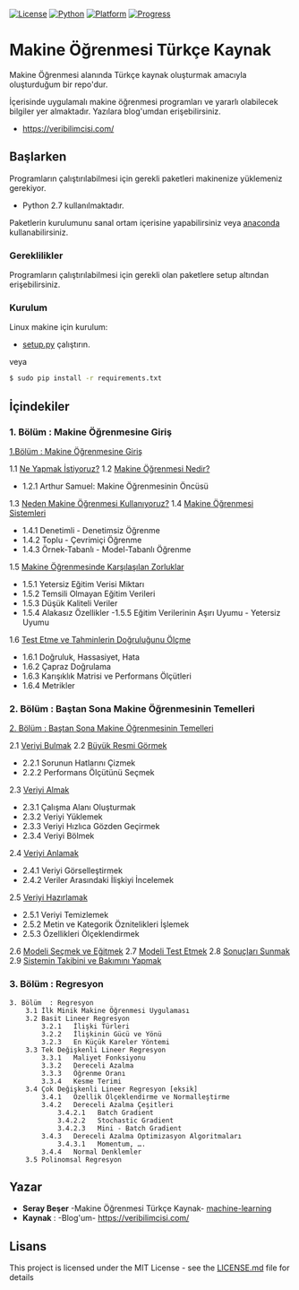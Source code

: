 [![License](https://img.shields.io/badge/license-MIT-blue.svg)](LICENSE)  [![Python](https://img.shields.io/badge/Python-2.7-blue.svg)](https://img.shields.io/badge/Python-2.7-blue.svg) [![Platform](https://img.shields.io/badge/Platform-Linux-orange.svg)](https://img.shields.io/badge/Platform-Linux-orange.svg)  [![Progress](https://img.shields.io/badge/Progress-%2510-brightgreen.svg)](https://img.shields.io/badge/Progress-%2510-brightgreen.svg)


# Makine Öğrenmesi Türkçe Kaynak

Makine Öğrenmesi alanında Türkçe kaynak oluşturmak amacıyla oluşturduğum bir repo'dur.

İçerisinde uygulamalı makine öğrenmesi programları ve yararlı olabilecek bilgiler yer almaktadır. Yazılara blog'umdan erişebilirsiniz.
*    https://veribilimcisi.com/

## Başlarken

Programların çalıştırılabilmesi için gerekli paketleri makinenize yüklemeniz gerekiyor. 
*   Python 2.7 kullanılmaktadır.

Paketlerin kurulumunu sanal ortam içerisine yapabilirsiniz veya [anaconda](https://anaconda.org/) kullanabilirsiniz.

### Gereklilikler

Programların çalıştırılabilmesi için gerekli olan paketlere setup altından erişebilirsiniz.

### Kurulum

Linux makine için kurulum:

* [setup.py](https://github.com/SerayBeser/machine-learning/blob/master/setup/setup.py) çalıştırın.

veya

```sh
$ sudo pip install -r requirements.txt
```

## İçindekiler

 
###	1.	Bölüm  : Makine Öğrenmesine Giriş
[1.Bölüm  : Makine Öğrenmesine Giriş](https://github.com/SerayBeser/makine-ogrenmesi/tree/master/B%C3%B6l%C3%BCm%201%20%20:%20Makine%20%C3%96%C4%9Frenmesine%20Giri%C5%9F)

1.1	[Ne Yapmak İstiyoruz?](https://github.com/SerayBeser/machine-learning/blob/master/B%C3%B6l%C3%BCm%201%20%20:%20Makine%20%C3%96%C4%9Frenmesine%20Giri%C5%9F/1.1%20Ne%20Yapmak%20%C4%B0stiyoruz%3F.pdf)
1.2	[Makine Öğrenmesi Nedir?](https://github.com/SerayBeser/machine-learning/blob/master/B%C3%B6l%C3%BCm%201%20%20:%20Makine%20%C3%96%C4%9Frenmesine%20Giri%C5%9F/1.2%20Makine%20%C3%96%C4%9Frenmesi%20Nedir%3F.pdf)
        
- 1.2.1	Arthur Samuel: Makine Öğrenmesinin Öncüsü

1.3	[Neden Makine Öğrenmesi Kullanıyoruz?](https://github.com/SerayBeser/machine-learning/blob/master/B%C3%B6l%C3%BCm%201%20%20:%20Makine%20%C3%96%C4%9Frenmesine%20Giri%C5%9F/1.3%20Neden%20Makine%20%C3%96%C4%9Frenmesi%20Kullan%C4%B1yoruz%3F.pdf)
1.4	[Makine Öğrenmesi Sistemleri](https://github.com/SerayBeser/machine-learning/blob/master/B%C3%B6l%C3%BCm%201%20%20:%20Makine%20%C3%96%C4%9Frenmesine%20Giri%C5%9F/1.4%20Makine%20%C3%96%C4%9Frenmesi%20Sistemleri.pdf)
- 1.4.1	Denetimli - Denetimsiz Öğrenme
- 1.4.2	Toplu - Çevrimiçi Öğrenme
- 1.4.3	Örnek-Tabanlı - Model-Tabanlı Öğrenme 

1.5	[Makine Öğrenmesinde Karşılaşılan Zorluklar](https://github.com/SerayBeser/machine-learning/blob/master/B%C3%B6l%C3%BCm%201%20%20:%20Makine%20%C3%96%C4%9Frenmesine%20Giri%C5%9F/1.5%20Makine%20%C3%96%C4%9Frenmesinde%20Kar%C5%9F%C4%B1la%C5%9F%C4%B1lan%20Zorluklar.pdf)
- 1.5.1	Yetersiz Eğitim Verisi Miktarı
- 1.5.2	Temsili Olmayan Eğitim Verileri
- 1.5.3	Düşük Kaliteli Veriler
- 1.5.4	Alakasız Özellikler
 -1.5.5	Eğitim Verilerinin Aşırı Uyumu - Yetersiz Uyumu
    		
1.6	[Test Etme ve Tahminlerin Doğruluğunu Ölçme](https://github.com/SerayBeser/machine-learning/blob/master/B%C3%B6l%C3%BCm%201%20%20:%20Makine%20%C3%96%C4%9Frenmesine%20Giri%C5%9F/1.6%20Test%20Etme%20ve%20Tahminlerin%20Do%C4%9Frulu%C4%9Funu%20%C3%96l%C3%A7me.pdf)
- 1.6.1	Doğruluk, Hassasiyet, Hata
- 1.6.2	Çapraz Doğrulama
- 1.6.3	Karışıklık Matrisi ve Performans Ölçütleri
- 1.6.4	Metrikler


###	2.	Bölüm   : Baştan Sona Makine Öğrenmesinin Temelleri

[2.	Bölüm   : Baştan Sona Makine Öğrenmesinin Temelleri](https://github.com/SerayBeser/makine-ogrenmesi/tree/master/B%C3%B6l%C3%BCm%202%20%20:%20%20Ba%C5%9Ftan%20Sona%20Makine%20%C3%96%C4%9Frenmesinin%20Temelleri)

2.1	[Veriyi Bulmak](https://github.com/SerayBeser/makine-ogrenmesi/blob/master/B%C3%B6l%C3%BCm%202%20%20:%20%20Ba%C5%9Ftan%20Sona%20Makine%20%C3%96%C4%9Frenmesinin%20Temelleri/2.1.%20Veriyi%20Bulmak.pdf)
2.2	[Büyük Resmi Görmek](https://github.com/SerayBeser/makine-ogrenmesi/blob/master/B%C3%B6l%C3%BCm%202%20%20:%20%20Ba%C5%9Ftan%20Sona%20Makine%20%C3%96%C4%9Frenmesinin%20Temelleri/2.2%20B%C3%BCy%C3%BCk%20Resmi%20G%C3%B6rmek.pdf)
- 2.2.1	Sorunun Hatlarını Çizmek
- 2.2.2	Performans Ölçütünü Seçmek
    		
2.3	[Veriyi Almak](https://github.com/SerayBeser/makine-ogrenmesi/blob/master/B%C3%B6l%C3%BCm%202%20%20:%20%20Ba%C5%9Ftan%20Sona%20Makine%20%C3%96%C4%9Frenmesinin%20Temelleri/2.3%20Veriyi%20Almak.pdf)
- 2.3.1	Çalışma Alanı Oluşturmak
- 2.3.2	Veriyi Yüklemek
- 2.3.3	Veriyi Hızlıca Gözden Geçirmek
- 2.3.4	Veriyi Bölmek

2.4	[Veriyi Anlamak](https://github.com/SerayBeser/makine-ogrenmesi/blob/master/B%C3%B6l%C3%BCm%202%20%20:%20%20Ba%C5%9Ftan%20Sona%20Makine%20%C3%96%C4%9Frenmesinin%20Temelleri/2.4%20Veriyi%20Anlamak.pdf)
- 2.4.1   Veriyi Görselleştirmek
- 2.4.2   Veriler Arasındaki İlişkiyi İncelemek
    		
2.5	[Veriyi Hazırlamak](https://github.com/SerayBeser/makine-ogrenmesi/blob/master/B%C3%B6l%C3%BCm%202%20%20:%20%20Ba%C5%9Ftan%20Sona%20Makine%20%C3%96%C4%9Frenmesinin%20Temelleri/2.5%20Veriyi%20Haz%C4%B1rlamak.pdf)
- 2.5.1   Veriyi Temizlemek
- 2.5.2   Metin ve Kategorik Öznitelikleri İşlemek
- 2.5.3   Özellikleri Ölçeklendirmek
        	
2.6	[Modeli Seçmek ve Eğitmek](https://github.com/SerayBeser/makine-ogrenmesi/blob/master/B%C3%B6l%C3%BCm%202%20%20:%20%20Ba%C5%9Ftan%20Sona%20Makine%20%C3%96%C4%9Frenmesinin%20Temelleri/2.6%20Modeli%20Se%C3%A7mek%20ve%20E%C4%9Fitmek.pdf)
2.7	[Modeli Test Etmek](https://github.com/SerayBeser/makine-ogrenmesi/blob/master/B%C3%B6l%C3%BCm%202%20%20:%20%20Ba%C5%9Ftan%20Sona%20Makine%20%C3%96%C4%9Frenmesinin%20Temelleri/2.7%20Modeli%20Test%20Etmek.pdf)
2.8	[Sonuçları Sunmak](https://github.com/SerayBeser/makine-ogrenmesi/blob/master/B%C3%B6l%C3%BCm%202%20%20:%20%20Ba%C5%9Ftan%20Sona%20Makine%20%C3%96%C4%9Frenmesinin%20Temelleri/2.8%20Sonu%C3%A7lar%C4%B1%20Sunmak.pdf)
2.9	[Sistemin Takibini ve Bakımını Yapmak](https://github.com/SerayBeser/makine-ogrenmesi/blob/master/B%C3%B6l%C3%BCm%202%20%20:%20%20Ba%C5%9Ftan%20Sona%20Makine%20%C3%96%C4%9Frenmesinin%20Temelleri/2.9%20Sistemin%20Takibini%20ve%20Bak%C4%B1m%C4%B1n%C4%B1%20Yapmak.pdf)


### 3. Bölüm  : Regresyon

    3. Bölüm  : Regresyon
        3.1 İlk Minik Makine Öğrenmesi Uygulaması
        3.2 Basit Lineer Regresyon
            3.2.1   İlişki Türleri
            3.2.2   İlişkinin Gücü ve Yönü
            3.2.3   En Küçük Kareler Yöntemi
        3.3 Tek Değişkenli Lineer Regresyon
            3.3.1   Maliyet Fonksiyonu
            3.3.2   Dereceli Azalma
            3.3.3   Öğrenme Oranı
            3.3.4   Kesme Terimi
        3.4 Çok Değişkenli Lineer Regresyon [eksik]
            3.4.1   Özellik Ölçeklendirme ve Normalleştirme
            3.4.2   Dereceli Azalma Çeşitleri
                3.4.2.1   Batch Gradient
                3.4.2.2   Stochastic Gradient
                3.4.2.3   Mini - Batch Gradient
            3.4.3   Dereceli Azalma Optimizasyon Algoritmaları
                3.4.3.1   Momentum, ….
            3.4.4   Normal Denklemler
        3.5 Polinomsal Regresyon 


## Yazar

* **Seray Beşer** -Makine Öğrenmesi Türkçe Kaynak- [machine-learning](https://github.com/SerayBeser/machine-learning)
* **Kaynak** : -Blog'um- https://veribilimcisi.com/

## Lisans


This project is licensed under the MIT License - see the [LICENSE.md](https://github.com/SerayBeser/machine-learning/blob/master/LICENSE.md) file for details





